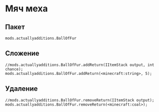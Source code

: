# Мяч меха

## Пакет

`mods.actuallyadditions.BallOfFur`

## Сложение

```zenscript
//mods.actuallyadditions.BallOfFur.addReturn(IItemStack output, int chance);
mods.actuallyadditions.BallOfFur.addReturn(<minecraft:string>, 5);
```

## Удаление

```zenscript
//mods.actuallyadditions.BallOfFur.removeReturn(IItemStack output);
mods.actuallyadditions.BallOfFur.removeReturn(<minecraft:coal>);
```
